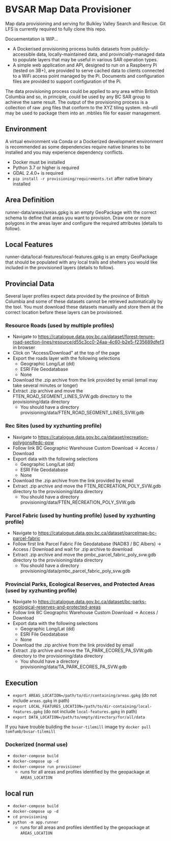 # BVSAR Map Data Provisioner

Map data provisioning and serving for Bulkley Valley Search and Rescue. Git LFS is currently required to fully clone this repo.

Docuementation is WIP...

- A Dockerised provisioning process builds datasets from publicly-accessible data, locally-maintained data, and provincially-managed data to populate layers that may be useful in various SAR operation types.
- A simple web application and API, designed to run on a Raspberry Pi (tested on 3B+), are provided to serve cached data to clients connected to a WiFi access point managed by the Pi. Documents and configuration files are provided to support configuration of the Pi.

The data provisioning process could be applied to any area within British Columbia and so, in principle, could be used by any BC SAR group to achieve the same result. The output of the provisioning process is a collection of raw .png files that conform to the XYZ tiling system. mb-util may be used to package them into an .mbtiles file for easier management.

## Environment
A virtual environment via Conda or a Dockerized development environment is recommended as some dependencies require native binaries to be installed and you may experience dependency conflicts.

- Docker must be installed
- Python 3.7 or higher is required
- GDAL 2.4.0+ is required
- `pip install -r provisioning/requirements.txt` after native binary installed

## Area Definition
runner-data/areas/areas.gpkg is an empty GeoPackage with the correct schema to define that areas you want to provision. Draw one or more polygons in the areas layer and configure the required attributes (details to follow).

## Local Features
runner-data/local-features/local-features.gpkg is an empty GeoPackage that should be populated with any local trails and shelters you would like included in the provisioned layers (details to follow).

## Provincial Data
Several layer profiles expect data provided by the province of British Columbia and some of these datasets cannot be retrieved automatically by the tool. You must download these datasets manually and store them at the correct location before these layers can be provisioned.

### Resource Roads (used by multiple profiles)
- Navigate to https://catalogue.data.gov.bc.ca/dataset/forest-tenure-road-section-lines/resource/d55c3cc0-24aa-4c60-b2e5-f235689dfef3 in browser
- Click on "Access/Download" at the top of the page
- Export the roads layer with the following selections
    - Geographic Long/Lat (dd)
    - ESRI File Geodatabase
    - None
- Download the .zip archive from the link provided by email (email may take several minutes or longer)
- Extract .zip archive and move the FTEN_ROAD_SEGMENT_LINES_SVW.gdb directory to the provisioning/data directory
    - You should have a directory provisioning/data/FTEN_ROAD_SEGMENT_LINES_SVW.gdb

### Rec Sites (used by xyzhunting profile)
- Navigate to https://catalogue.data.gov.bc.ca/dataset/recreation-polygons#edc-pow
- Follow link BC Geographic Warehouse Custom Download -> Access / Download
- Export data with the following selections
    - Geographic Long/Lat (dd)
    - ESRI File Geodatabase
    - None
- Download the .zip archive from the link provided by email
- Extract .zip archive and move the FTEN_RECREATION_POLY_SVW.gdb directory to the provisioning/data directory
    - You should have a directory provisioning/data/FTEN_RECREATION_POLY_SVW.gdb

### Parcel Fabric (used by hunting profile) (used by xyzhunting profile)
- Navigate to https://catalogue.data.gov.bc.ca/dataset/parcelmap-bc-parcel-fabric
- Follow first link Parcel Fabric File Geodatabase (NAD83 / BC Albers) -> Access / Download and wait for .zip archive to download
- Extract .zip archive and move the pmbc_parcel_fabric_poly_svw.gdb directory to the provisioning/data directory
    - You should have a directory provisioning/data/pmbc_parcel_fabric_poly_svw.gdb

### Provincial Parks, Ecological Reserves, and Protected Areas (used by xyzhunting profile)
- Navigate to https://catalogue.data.gov.bc.ca/dataset/bc-parks-ecological-reserves-and-protected-areas
- Follow link BC Geographic Warehouse Custom Download -> Access / Download
- Export data with the following selections
    - Geographic Long/Lat (dd)
    - ESRI File Geodatabase
    - None
- Download the .zip archive from the link provided by email
- Extract .zip archive and move the TA_PARK_ECORES_PA_SVW.gdb directory to the provisioning/data directory
    - You should have a directory provisioning/data/TA_PARK_ECORES_PA_SVW.gdb

## Execution
- `export AREAS_LOCATION=/path/to/dir/containing/areas.gpkg` (do not include `areas.gpkg` in path)
- `export LOCAL_FEATURES_LOCATION=/path/to/dir-containing/local-features.gpkg` (do not include `local-features.gpkg` in path)
- `export DATA_LOCATION=/path/to/empty/directory/for/all/data`

If you have trouble building the `bvsar-tilemill` image try `docker pull tomfumb/bvsar-tilemill`

### Dockerized (normal use)
- `docker-compose build`
- `docker-compose up -d`
- `docker-compose run provisioner`
    - runs for all areas and profiles identified by the geopackage at `AREAS_LOCATION`

## local run
- `docker-compose build`
- `docker-compose up -d`
- `cd provisioning`
- `python -m app.runner`
    - runs for all areas and profiles identified by the geopackage at `AREAS_LOCATION`